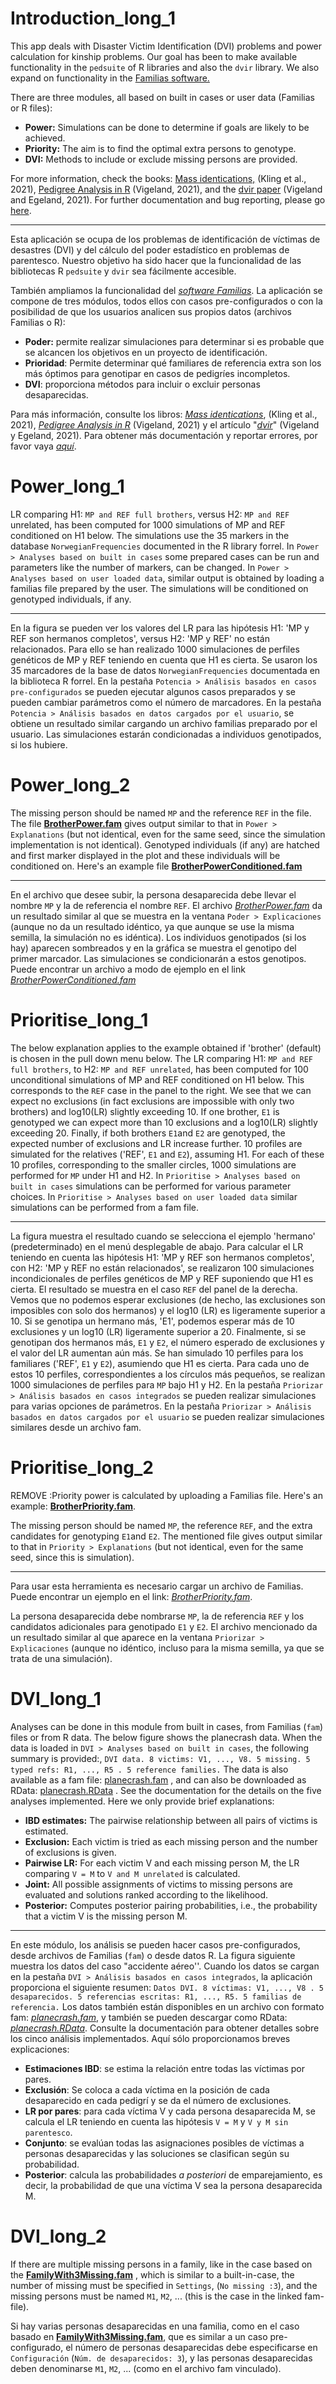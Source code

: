 # Introduction_long_1

This app deals with Disaster Victim Identification (DVI) problems and
power calculation for kinship problems. Our goal has been to make
available functionality in the `pedsuite` of R libraries and also the
`dvir` library. We also expand on functionality in the [Familias
software.](https://www.familias.no/)

There are three modules, all based on built in cases or user data
(Familias or R files):

-   **Power:** Simulations can be done to determine if goals are likely
    to be achieved.
-   **Priority:** The aim is to find the optimal extra persons to
    genotype.
-   **DVI:** Methods to include or exclude missing persons are provided.

For more information, check the books: [Mass
identications,](https://www.elsevier.com/books/mass-identifications/kling/978-0-12-818423-3)
(Kling et al., 2021), [Pedigree Analysis in
R](https://www.elsevier.com/books/pedigree-analysis-in-r/vigeland/978-0-12-824430-2)
(Vigeland, 2021), and the [dvir
paper](https://www.nature.com/articles/s41598-021-93071-5) (Vigeland and
Egeland, 2021). For further documentation and bug reporting, please go
[here](https://github.com/thoree/dviapp).

---

Esta aplicación se ocupa de los problemas de identificación de víctimas
de desastres (DVI) y del cálculo del poder estadístico en problemas de
parentesco. Nuestro objetivo ha sido hacer que la funcionalidad de las
bibliotecas R `pedsuite` y `dvir` sea fácilmente accesible.

También ampliamos la funcionalidad del [*software
Familias*](https://www.familias.no/). La aplicación se compone de tres
módulos, todos ellos con casos pre-configurados o con la posibilidad de
que los usuarios analicen sus propios datos (archivos Familias o R):

-   **Poder:** permite realizar simulaciones para determinar si es
    probable que se alcancen los objetivos en un proyecto de
    identificación.
-   **Prioridad**: Permite determinar qué familiares de referencia extra
    son los más óptimos para genotipar en casos de pedigríes
    incompletos.
-   **DVI**: proporciona métodos para incluir o excluir personas
    desaparecidas.

Para más información, consulte los libros: [*Mass
identications*](https://www.elsevier.com/books/mass-identifications/kling/978-0-12-818423-3),
(Kling et al., 2021), [*Pedigree Analysis in
R*](https://www.elsevier.com/books/pedigree-analysis-in-r/vigeland/978-0-12-824430-2)
(Vigeland, 2021) y el artículo
"[*dvir*](https://www.nature.com/articles/s41598-021-93071-5)" (Vigeland
y Egeland, 2021). Para obtener más documentación y reportar errores, por
favor vaya [*aquí*](https://github.com/thoree/dviapp).

# Power_long_1

LR comparing H1: `MP and REF full brothers`, versus H2: `MP and REF`
unrelated, has been computed for 1000 simulations of MP and REF
conditioned on H1 below. The simulations use the 35 markers in the
database `NorwegianFrequencies` documented in the R library forrel. In
`Power > Analyses based on built in cases` some prepared cases can be
run and parameters like the number of markers, can be changed. In
`Power > Analyses based on user loaded data`, similar output is
obtained by loading a familias file prepared by the user. The
simulations will be conditioned on genotyped individuals, if any.

---

En la figura se pueden ver los valores del LR para las hipótesis H1:
'MP y REF son hermanos completos', versus H2: 'MP y REF' no están
relacionados. Para ello se han realizado 1000 simulaciones de perfiles
genéticos de MP y REF teniendo en cuenta que H1 es cierta. Se usaron los
35 marcadores de la base de datos `NorwegianFrequencies` documentada
en la biblioteca R forrel. En la pestaña `Potencia > Análisis basados
en casos pre-configurados` se pueden ejecutar algunos casos preparados
y se pueden cambiar parámetros como el número de marcadores. En la
pestaña `Potencia > Análisis basados en datos cargados por el
usuario`, se obtiene un resultado similar cargando un archivo familias
preparado por el usuario. Las simulaciones estarán condicionadas a
individuos genotipados, si los hubiere.

# Power_long_2

The missing person should be named `MP` and the reference `REF` in
the file. The
file [**BrotherPower.fam**](https://familias.name/dviapp/BrotherPower.fam) gives
output similar to that in `Power > Explanations` (but not identical,
even for the same seed, since the simulation implementation is not
identical). Genotyped individuals (if any) are hatched and first marker
displayed in the plot and these individuals will be conditioned on.
Here's an example
file [**BrotherPowerConditioned.fam**](https://familias.name/dviapp/BrotherPowerConditioned.fam)

---

En el archivo que desee subir, la persona desaparecida debe llevar el
nombre `MP` y la de referencia el nombre `REF`. El archivo
[*BrotherPower.fam*](https://familias.name/dviapp/BrotherPower.fam) da
un resultado similar al que se muestra en la ventana `Poder >
Explicaciones` (aunque no da un resultado idéntico, ya que aunque se
use la misma semilla, la simulación no es idéntica). Los individuos
genotipados (si los hay) aparecen sombreados y en la gráfica se muestra
el genotipo del primer marcador. Las simulaciones se condicionarán a
estos genotipos. Puede encontrar un archivo a modo de ejemplo en el link
[*BrotherPowerConditioned.fam*](https://familias.name/dviapp/BrotherPowerConditioned.fam)

# Prioritise_long_1

The below explanation applies to the example obtained if 'brother'
(default) is chosen in the pull down menu below. The LR comparing H1:
`MP and REF full brothers`, to H2: `MP and REF unrelated`, has been
computed for 100 unconditional simulations of MP and REF conditioned on
H1 below. This corresponds to the `REF` case in the panel to the
right. We see that we can expect no exclusions (in fact exclusions are
impossible with only two brothers) and log10(LR) slightly exceeding 10.
If one brother, `E1` is genotyped we can expect more than 10
exclusions and a log10(LR) slightly exceeding 20. Finally, if both
brothers `E1`and `E2` are genotyped, the expected number of
exclusions and LR increase further. 10 profiles are simulated for the
relatives ('REF', `E1` and `E2`), assuming H1. For each of these
10 profiles, corresponding to the smaller circles, 1000 simulations are
performed for `MP` under H1 and H2. In `Prioritise > Analyses based
on built in cases` simulations can be performed for various parameter
choices. In `Prioritise > Analyses based on user loaded data` similar
simulations can be performed from a fam file.

---

La figura muestra el resultado cuando se selecciona el ejemplo
'hermano' (predeterminado) en el menú desplegable de abajo. Para
calcular el LR teniendo en cuenta las hipótesis H1: 'MP y REF son
hermanos completos', con H2: 'MP y REF no están relacionados', se
realizaron 100 simulaciones incondicionales de perfiles genéticos de MP
y REF suponiendo que H1 es cierta. El resultado se muestra en el caso
`REF` del panel de la derecha. Vemos que no podemos esperar
exclusiones (de hecho, las exclusiones son imposibles con solo dos
hermanos) y el log10 (LR) es ligeramente superior a 10. Si se genotipa
un hermano más, 'E1', podemos esperar más de 10 exclusiones y un log10
(LR) ligeramente superior a 20. Finalmente, si se genotipan dos hermanos
más, `E1` y `E2`, el número esperado de exclusiones y el valor del
LR aumentan aún más. Se han simulado 10 perfiles para los familiares
('REF', `E1` y `E2`), asumiendo que H1 es cierta. Para cada uno de
estos 10 perfiles, correspondientes a los círculos más pequeños, se
realizan 1000 simulaciones de perfiles para `MP` bajo H1 y H2. En la
pestaña `Priorizar > Análisis basados ​​en casos integrados` se
pueden realizar simulaciones para varias opciones de parámetros. En la
pestaña `Priorizar > Análisis basados ​​en datos cargados por el usuario` se pueden realizar simulaciones similares desde un archivo
fam.

# Prioritise_long_2

REMOVE :Priority power is calculated by uploading a Familias file.
Here's an
example: [**BrotherPriority.fam**](https://familias.name/dviapp/BrotherPriority.fam).

The missing person should be named `MP`, the reference `REF`, and
the extra candidates for genotyping `E1`and `E2`. The mentioned file
gives output similar to that in `Priority > Explanations` (but not
identical, even for the same seed, since this is simulation).

---

Para usar esta herramienta es necesario cargar un archivo de Familias.
Puede encontrar un ejemplo en el link:
[*BrotherPriority.fam*](https://familias.name/dviapp/BrotherPriority.fam).

La persona desaparecida debe nombrarse `MP`, la de referencia `REF`
y los candidatos adicionales para genotipado `E1` y `E2`. El archivo
mencionado da un resultado similar al que aparece en la ventana
`Priorizar > Explicaciones` (aunque no idéntico, incluso para la
misma semilla, ya que se trata de una simulación).

# DVI_long_1

Analyses can be done in this module from built in cases, from Familias
(`fam`) files or from R data. The below figure shows the planecrash
data. When the data is loaded in `DVI > Analyses based on built in
cases`, the following summary is provided:, `DVI data. 8 victims: V1, ..., V8. 5 missing. 5 typed refs: R1, ..., R5 . 5 reference
families.` The data is also available as a fam file:
[planecrash.fam](https://familias.name/dviapp/planecrash.fam) , and can
also be downloaded as RData:
[planecrash.RData](https://familias.name/dviapp/planecrash.RData) . See
the documentation for the details on the five analyses implemented. Here
we only provide brief explanations:

-   **IBD estimates:** The pairwise relationship between all pairs of
    victims is estimated.
-   **Exclusion:** Each victim is tried as each missing person and the
    number of exclusions is given.
-   **Pairwise LR:** For each victim V and each missing person M, the LR
    comparing `V = M` to `V and M unrelated` is calculated.
-   **Joint:** All possible assignments of victims to missing persons
    are evaluated and solutions ranked according to the likelihood.
-   **Posterior:** Computes posterior pairing probabilities, i.e., the
    probability that a victim V is the missing person M.

----

En este módulo, los análisis se pueden hacer casos pre-configurados,
desde archivos de Familias (`fam`) o desde datos R. La figura
siguiente muestra los datos del caso "accidente aéreo''. Cuando los
datos se cargan en la pestaña `DVI > Análisis basados ​​en casos
integrados`, la aplicación proporciona el siguiente resumen: `Datos
DVI. 8 víctimas: V1, ..., V8 . 5 desaparecidos. 5 referencias escritas:
R1, ..., R5. 5 familias de referencia.` Los datos también están
disponibles en un archivo con formato fam:
[*planecrash.fam*](https://familias.name/dviapp/planecrash.fam), y
también se pueden descargar como RData:
[*planecrash.RData*](https://familias.name/dviapp/planecrash.RData).
Consulte la documentación para obtener detalles sobre los cinco análisis
implementados. Aquí sólo proporcionamos breves explicaciones:

-   **Estimaciones IBD**: se estima la relación entre todas las víctimas
    por pares.
-   **Exclusión**: Se coloca a cada víctima en la posición de cada
    desaparecido en cada pedigrí y se da el número de exclusiones.
-   **LR por pares**: para cada víctima V y cada persona desaparecida M,
    se calcula el LR teniendo en cuenta las hipótesis `V = M` y `V y
    M sin parentesco`.
-   **Conjunto**: se evalúan todas las asignaciones posibles de víctimas
    a personas desaparecidas y las soluciones se clasifican según su
    probabilidad.
-   **Posterior**: calcula las probabilidades *a posteriori* de
    emparejamiento, es decir, la probabilidad de que una víctima V sea
    la persona desaparecida M.
    
# DVI_long_2

If there are multiple missing persons in a family, like in the case
based on
the [**FamilyWith3Missing.fam**](https://familias.name/dviapp/FamilyWith3Missing.fam) ,
which is similar to a built-in-case, the number of missing must be
specified in `Settings`, (`No missing :3`), and the missing persons
must be named `M1`, `M2`, ... (this is the case in the linked
fam-file).

Si hay varias personas desaparecidas en una familia, como en el caso
basado en
[**FamilyWith3Missing.fam**](https://familias.name/dviapp/FamilyWith3Missing.fam),
que es similar a un caso pre-configurado, el número de personas
desaparecidas debe especificarse en `Configuración` (`Núm. de
desaparecidos: 3`), y las personas desaparecidas deben denominarse
`M1`, `M2`, ... (como en el archivo fam vinculado).
